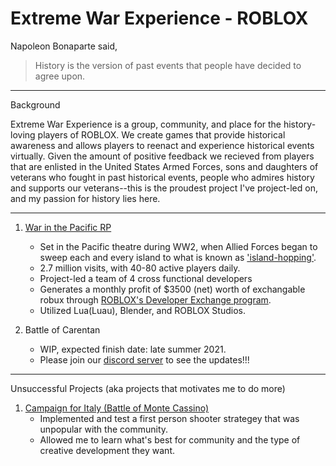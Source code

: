 # Extreme War Experience - ROBLOX

Napoleon Bonaparte said,
> History is the version of past events that people have decided to agree upon. 


 ----------------------------------------------------------------------------------------------------------------------------------------------------------------
 Background
 
 Extreme War Experience is a group, community, and place for the history-loving players of ROBLOX. We create games that provide historical awareness and allows players to reenact and experience historical events virtually. Given the amount of positive feedback we recieved from players that are enlisted in the United States Armed Forces, sons and daughters of veterans who fought in past historical events, people who admires history and supports our veterans--this is the proudest project I've project-led on, and my passion for history lies here.
 
 ----------------------------------------------------------------------------------------------------------------------------------------------------------------

1. [War in the Pacific RP](https://www.roblox.com/games/4840984599/War-in-the-Pacific-RP)
     - Set in the Pacific theatre during WW2, when Allied Forces began to sweep each and every island to what is known as
      ['island-hopping'](https://www.nationalww2museum.org/war/articles/pacific-strategy-1941-1944).
     - 2.7 million visits, with 40-80 active players daily.
     - Project-led a team of 4 cross functional developers
     - Generates a monthly profit of $3500 (net) worth of exchangable robux through [ROBLOX's Developer Exchange program](https://en.help.roblox.com/hc/en-us/articles/203314100-Developer-Exchange-DevEx-FAQs).
     - Utilized Lua(Luau), Blender, and ROBLOX Studios.

2. Battle of Carentan
     - WIP, expected finish date: late summer 2021.
     - Please join our [discord server](https://discord.com/invite/FYdYv6u) to see the updates!!!




----------------------------------------------------------------------------------------------------------------------------------------------------------------
Unsuccessful Projects (aka projects that motivates me to do more)

1. [Campaign for Italy (Battle of Monte Cassino)](https://www.roblox.com/games/5273068516/BETA-Campaign-of-Italy)
     - Implemented and test a first person shooter strategey that was unpopular with the community.
     - Allowed me to learn what's best for community and the type of creative development they want.




